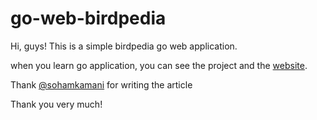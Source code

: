 # go-web-birdpedia
Hi, guys! This is a simple birdpedia go web application.

when you learn go application, you can see the project and the [website](https://www.sohamkamani.com/golang/how-to-build-a-web-application).

Thank [@sohamkamani](https://github.com/sohamkamani) for writing the article

Thank you very much!

